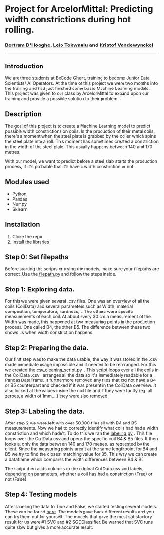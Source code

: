 # Project for ArcelorMittal: Predicting width constrictions during hot rolling.
### [Bertram D'Hooghe](https://github.com/BertramDHooge), [Lelo Tokwaulu](https://github.com/lelotok) and [Kristof Vandewynckel](https://github.com/KristofVandewynckel)
--------------------------------------------------------------------------------------

## Introduction

We are three students at BeCode Ghent, training to become Junior Data Scientists/ AI Operators. At the time of this project we were two months into the training and had just finished some basic Machine Learning models. This project was given to our class by ArcelorMittal to expand upon our training and provide a possible solution to their problem.

## Description

The goal of this project is to create a Machine Learning model to predict possible width constrictions on coils. In the production of their metal coils, there's a moment when the steel plate is grabbed by the coiler which spins the steel plate into a roll. This moment has sometimes created a constriction in the width of the steel plate. This usually happens between 140 and 170 metres. 

With our model, we want to predict before a steel slab starts the production process, if it's probable that it'll have a width constriction or not.

## Modules used

- Python
- Pandas
- Numpy
- Sklearn

## Installation

1. Clone the repo
2. Install the libraries

## Step 0: Set filepaths

Before starting the scripts or trying the models, make sure your filepaths are correct. Use the [filepath.py](https://github.com/lelotok/Arcelor_Mittal_ML_prjct/blob/main/labeling_script.py) and follow the steps inside.

## Step 1: Exploring data.

For this we were given several .csv files. One was an overview of all the coils (CoilData) and several parameters such as Width, material composition, temperature, hardness,...
The others were specifc measurements of each coil. At about every 30 cm a measurement of the Width was made, this happened at two measuring points in the production process. One called B4, the other B5. The difference between these two shows us when width constriction happens.

## Step 2: Preparing the data.

Our first step was to make the data usable, the way it was stored in the .csv made immediate usage impossible and it needed to be rearranged. For this we created the [csv_cleaning_script.py.](https://github.com/lelotok/Arcelor_Mittal_ML_prjct/blob/main/csv_cleaning_script.py) . This script loops over all the coils in the CoilData .csv , arranges all the data so it's immediately readable for a Pandas DataFrame. It furthermore removed any files that did not have a B4 or B5 counterpart and checked if it was present in the CoilData overview. It also looked at the values inside the coil file and if they were faulty (eg. all zeroes, a width of 1mm,...) they were also removed.

## Step 3: Labeling the data.

After step 2 we were left with over 50.000 files all with B4 and B5 measurements. Now we had to correctly identify what coils had had a width constriction and which hadn't. To do this we ran the [labeling.py](https://github.com/lelotok/Arcelor_Mittal_ML_prjct/blob/main/labeling_script.py) . This file loops over the CoilData.csv and opens the specific coil B4 & B5 files. It then looks at only the data between 140 and 170 metres, as requested by the client. Since the measuring points aren't at the same lengthpoint for B4 and B5 we try to find the closest matching value for B5. This way we can create a dataframe which compares the width differences between B4 & B5.

The script then adds columns to the original CoilData.csv and labels, depending on parameters, whether a coil has had a constriction (True) or not (False). 

## Step 4: Testing models

After labeling the data to True and False, we started testing several models. These can be found [here](https://github.com/lelotok/Arcelor_Mittal_ML_prjct). The models gave back different results and you can try them out for yourself. The models that gave the most satisfactory result for us were #1 SVC and #2 SGDClassifier. Be warned that SVC runs quite slow but gives a more accurate result.
